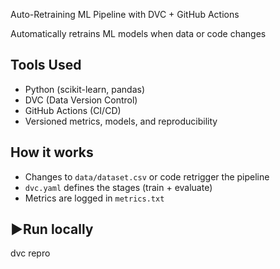 Auto-Retraining ML Pipeline with DVC + GitHub Actions

Automatically retrains ML models when data or code changes

## Tools Used

- Python (scikit-learn, pandas)
- DVC (Data Version Control)
- GitHub Actions (CI/CD)
- Versioned metrics, models, and reproducibility

## How it works

- Changes to `data/dataset.csv` or code retrigger the pipeline
- `dvc.yaml` defines the stages (train + evaluate)
- Metrics are logged in `metrics.txt`

## ▶Run locally

dvc repro
